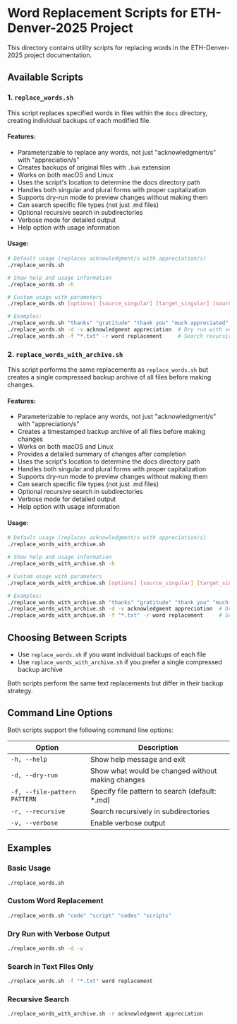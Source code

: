 # Word Replacement Scripts for ETH-Denver-2025 Project

This directory contains utility scripts for replacing words in the ETH-Denver-2025 project documentation.

## Available Scripts

### 1. `replace_words.sh`

This script replaces specified words in files within the `docs` directory, creating individual backups of each modified file.

#### Features:
- Parameterizable to replace any words, not just "acknowledgment/s" with "appreciation/s"
- Creates backups of original files with `.bak` extension
- Works on both macOS and Linux
- Uses the script's location to determine the docs directory path
- Handles both singular and plural forms with proper capitalization
- Supports dry-run mode to preview changes without making them
- Can search specific file types (not just .md files)
- Optional recursive search in subdirectories
- Verbose mode for detailed output
- Help option with usage information

#### Usage:
```bash
# Default usage (replaces acknowledgment/s with appreciation/s)
./replace_words.sh

# Show help and usage information
./replace_words.sh -h

# Custom usage with parameters
./replace_words.sh [options] [source_singular] [target_singular] [source_plural] [target_plural]

# Examples:
./replace_words.sh "thanks" "gratitude" "thank you" "much appreciated"
./replace_words.sh -d -v acknowledgment appreciation  # Dry run with verbose output
./replace_words.sh -f "*.txt" -r word replacement     # Search recursively in .txt files
```

### 2. `replace_words_with_archive.sh`

This script performs the same replacements as `replace_words.sh` but creates a single compressed backup archive of all files before making changes.

#### Features:
- Parameterizable to replace any words, not just "acknowledgment/s" with "appreciation/s"
- Creates a timestamped backup archive of all files before making changes
- Works on both macOS and Linux
- Provides a detailed summary of changes after completion
- Uses the script's location to determine the docs directory path
- Handles both singular and plural forms with proper capitalization
- Supports dry-run mode to preview changes without making them
- Can search specific file types (not just .md files)
- Optional recursive search in subdirectories
- Verbose mode for detailed output
- Help option with usage information

#### Usage:
```bash
# Default usage (replaces acknowledgment/s with appreciation/s)
./replace_words_with_archive.sh

# Show help and usage information
./replace_words_with_archive.sh -h

# Custom usage with parameters
./replace_words_with_archive.sh [options] [source_singular] [target_singular] [source_plural] [target_plural]

# Examples:
./replace_words_with_archive.sh "thanks" "gratitude" "thank you" "much appreciated"
./replace_words_with_archive.sh -d -v acknowledgment appreciation  # Dry run with verbose output
./replace_words_with_archive.sh -f "*.txt" -r word replacement     # Search recursively in .txt files
```

## Choosing Between Scripts

- Use `replace_words.sh` if you want individual backups of each file
- Use `replace_words_with_archive.sh` if you prefer a single compressed backup archive

Both scripts perform the same text replacements but differ in their backup strategy.

## Command Line Options

Both scripts support the following command line options:

| Option | Description |
|--------|-------------|
| `-h, --help` | Show help message and exit |
| `-d, --dry-run` | Show what would be changed without making changes |
| `-f, --file-pattern PATTERN` | Specify file pattern to search (default: *.md) |
| `-r, --recursive` | Search recursively in subdirectories |
| `-v, --verbose` | Enable verbose output |

## Examples

### Basic Usage
```bash
./replace_words.sh
```

### Custom Word Replacement
```bash
./replace_words.sh "code" "script" "codes" "scripts"
```

### Dry Run with Verbose Output
```bash
./replace_words.sh -d -v
```

### Search in Text Files Only
```bash
./replace_words.sh -f "*.txt" word replacement
```

### Recursive Search
```bash
./replace_words_with_archive.sh -r acknowledgment appreciation
```
